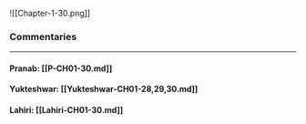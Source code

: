![[Chapter-1-30.png]]

### Commentaries

---

#### Pranab: [[P-CH01-30.md]]

#### Yukteshwar: [[Yukteshwar-CH01-28,29,30.md]]

#### Lahiri: [[Lahiri-CH01-30.md]]
